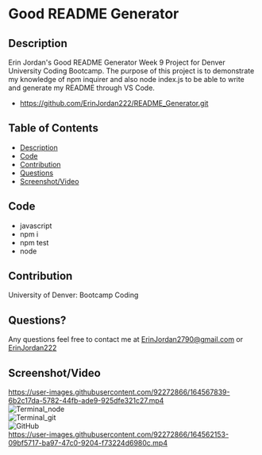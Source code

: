 # Good README Generator

## Description
Erin Jordan's Good README Generator Week 9 Project for Denver University Coding Bootcamp. 
The purpose of this project is to demonstrate my knowledge of npm inquirer and also node index.js to be able to write and generate my README through VS Code.

* https://github.com/ErinJordan222/README_Generator.git

## Table of Contents
* [Description](#description)
* [Code](#code)
* [Contribution](#contribution)
* [Questions](#questions)
* [Screenshot/Video](#screenshot/video)


## Code
* javascript
* npm i
* npm test
* node

## Contribution
University of Denver: Bootcamp Coding

## Questions?
Any questions feel free to contact me at <a href="https://erinjordan2790@gmail.com">ErinJordan2790@gmail.com</a> or
<a href="https://github.com/ErinJordan222">ErinJordan222</a>

## Screenshot/Video

https://user-images.githubusercontent.com/92272866/164567839-6b2c17da-5782-44fb-ade9-925dfe321c27.mp4
<br>
![Terminal_node](https://user-images.githubusercontent.com/92272866/164561966-50818de8-f2ae-4144-855b-95f97c25a7e2.png)
<br>
![Terminal_git](https://user-images.githubusercontent.com/92272866/164561986-3005bb26-7ede-4fbe-84a1-d0734cab0a00.png)
<br>
![GitHub](https://user-images.githubusercontent.com/92272866/164562000-888371ae-cee3-4d5d-bae6-edc1acdb453e.png)
<br>
https://user-images.githubusercontent.com/92272866/164562153-09bf5717-ba97-47c0-9204-f73224d6980c.mp4

